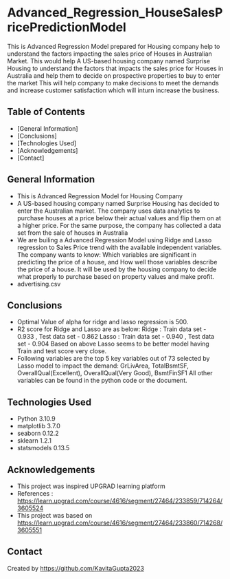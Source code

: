 # Advanced_Regression_HouseSalesPricePredictionModel
This is Advanced Regression Model prepared for Housing company help to understand the factors impacting the sales price of Houses in Australian Market.
This would help A US-based housing company named Surprise Housing to understand the factors	that impacts the sales price for Houses in Australia and help them to decide on prospective properties to buy to enter the market
This will help company to make decisions to meet the demands and increase customer satisfaction which will inturn increase the business.


## Table of Contents
* [General Information]
* [Conclusions]
* [Technologies Used]
* [Acknowledgements]
* [Contact]


## General Information
- This is Advanced Regression Model for Housing Company
- A US-based housing company named Surprise Housing has decided to enter the Australian market. 
  The company uses data analytics to purchase houses at a price below their actual values and flip them on at a higher price. 
  For the same purpose, the company has collected a data set from the sale of houses in Australia
- We are builing a Advanced Regression Model using Ridge and Lasso regression to Sales Price trend with the available independent variables. 
 The company wants to know:
 Which variables are significant in predicting the price of a house, and
 How well those variables describe the price of a house.
  It will be used by the housing company to decide what properly to purchase based on property values and make profit.
- advertising.csv

<!-- You don't have to answer all the questions - just the ones relevant to your project. -->

## Conclusions
- Optimal Value of alpha for ridge and lasso regression is 500.
- R2 score for Ridge and Lasso are as below:
  Ridge  : Train data set - 0.933 , Test data set - 0.862
  Lasso  : Train data set - 0.940 , Test data set - 0.904
  Based on above Lasso seems to be better model having Train and test score very close.
- Following variables are the top 5 key variables out of 73 selected by Lasso model to impact the demand:
  GrLivArea, TotalBsmtSF, OverallQual(Excellent), OverallQual(Very Good), BsmtFinSF1
  All other variables can be found in the python code or the document.
  


## Technologies Used
- Python 3.10.9
- matplotlib 3.7.0
- seaborn 0.12.2
- sklearn 1.2.1
- statsmodels 0.13.5


## Acknowledgements
- This project was inspired UPGRAD learning platform
- References : https://learn.upgrad.com/course/4616/segment/27464/233859/714264/3605524
- This project was based on https://learn.upgrad.com/course/4616/segment/27464/233860/714268/3605551


## Contact
Created by https://github.com/KavitaGupta2023 


